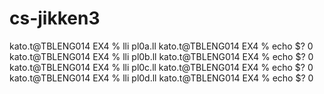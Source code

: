 # cs-jikken3

kato.t@TBLENG014 EX4 % lli pl0a.ll
kato.t@TBLENG014 EX4 % echo $?
0
kato.t@TBLENG014 EX4 % lli pl0b.ll
kato.t@TBLENG014 EX4 % echo $?
0
kato.t@TBLENG014 EX4 % lli pl0c.ll
kato.t@TBLENG014 EX4 % echo $?
0
kato.t@TBLENG014 EX4 % lli pl0d.ll
kato.t@TBLENG014 EX4 % echo $?
0

